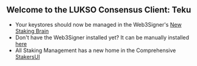 ## Welcome to the LUKSO Consensus Client: Teku

- Your keystores should now be managed in the Web3Signer's [New Staking Brain](http://brain.web3signer-lukso.dappnode/)
- Don't have the Web3Signer installed yet? It can be manually installed [here](http://my.dappnode/#/installer/web3signer-lukso.dnp.dappnode.eth)
- All Staking Management has a new home in the Comprehensive [StakersUI](http://my.dappnode/#/stakers/lukso)
